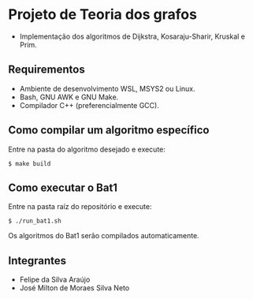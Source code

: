 # Projeto de Teoria dos grafos
- Implementação dos algoritmos de Dijkstra, Kosaraju-Sharir, Kruskal e Prim.

## Requirementos
- Ambiente de desenvolvimento WSL, MSYS2 ou Linux.
- Bash, GNU AWK e GNU Make.
- Compilador C++ (preferencialmente GCC).

## Como compilar um algoritmo específico
Entre na pasta do algoritmo desejado e execute:

```shell
$ make build
```

## Como executar o Bat1
Entre na pasta raíz do repositório e execute:

```shell
$ ./run_bat1.sh
```

Os algoritmos do Bat1 serão compilados automaticamente.

## Integrantes
- Felipe da Silva Araújo
- José Milton de Moraes Silva Neto
